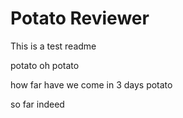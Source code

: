 # Potato Reviewer

This is a test readme

potato oh potato

how far have we come in 3 days potato

so far indeed